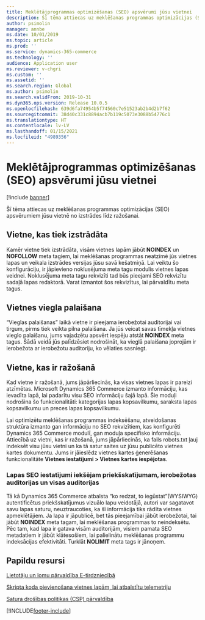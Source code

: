 ```yaml
---
title: Meklētājprogrammas optimizēšanas (SEO) apsvērumi jūsu vietnei
description: Šī tēma attiecas uz meklēšanas programmas optimizācijas (SEO) apsvērumiem jūsu vietnē no izstrādes līdz ražošanai.
author: psimolin
manager: annbe
ms.date: 10/01/2019
ms.topic: article
ms.prod: ''
ms.service: dynamics-365-commerce
ms.technology: ''
audience: Application user
ms.reviewer: v-chgri
ms.custom: ''
ms.assetid: ''
ms.search.region: Global
ms.author: psimolin
ms.search.validFrom: 2019-10-31
ms.dyn365.ops.version: Release 10.0.5
ms.openlocfilehash: 639d6fa74954b5f74560c7e51523ab2b4d2b7f62
ms.sourcegitcommit: 38d40c331c8894acb7b119c5073e3088b54776c1
ms.translationtype: HT
ms.contentlocale: lv-LV
ms.lasthandoff: 01/15/2021
ms.locfileid: "4989356"
---
```

# <a name="search-engine-optimization-seo-considerations-for-your-site"></a>Meklētājprogrammas optimizēšanas (SEO) apsvērumi jūsu vietnei


[!include [banner](includes/banner.md)]

Šī tēma attiecas uz meklēšanas programmas optimizācijas (SEO) apsvērumiem jūsu vietnē no izstrādes līdz ražošanai.

## <a name="a-site-that-is-under-development"></a>Vietne, kas tiek izstrādāta

Kamēr vietne tiek izstrādāta, visām vietnes lapām jābūt **NOINDEX** un **NOFOLLOW** meta tagiem, lai meklēšanas programmas neatzīmē jūs vietnes lapas un veikala izstrādes versijas jūsu savā kešatmiņā. Lai veiktu šo konfigurāciju, ir jāpievieno noklusējuma meta tagu modulis vietnes lapas veidnei. Noklusējuma meta tagu rekvizīti tad būs pieejami SEO rekvizītu sadaļā lapas redaktorā. Varat izmantot šos rekvizītus, lai pārvaldītu meta tagus.

## <a name="soft-launch-of-a-site"></a>Vietnes viegla palaišana

“Vieglas palaišanas” laikā vietne ir pieejama ierobežotai auditorijai vai tirgum, pirms tiek veikta pilna palaišana. Ja jūs veicat savas tīmekļa vietnes vieglo palaišanu, jums vajadzētu apsvērt iespēju atstāt **NOINDEX** meta tagus. Šādā veidā jūs palīdzēsiet nodrošināt, ka vieglā palaišana joprojām ir ierobežota ar ierobežotu auditoriju, ko vēlaties sasniegt.

## <a name="a-site-that-is-in-production"></a>Vietne, kas ir ražošanā

Kad vietne ir ražošanā, jums jāpārliecinās, ka visas vietnes lapas ir pareizi atzīmētas. Microsoft Dynamics 365 Commerce izmanto informāciju, kas ievadīta lapā, lai padarītu visu SEO informāciju šajā lapā. Šie moduļi nodrošina šo funkcionalitāti: kategorijas lapas kopsavilkumu, saraksta lapas kopsavilkumu un preces lapas kopsavilkumu.

Lai optimizētu meklēšanas programmas indeksēšanu, atveidošanas struktūra izmanto gan informāciju no SEO rekvizītiem, kas konfigurēti Dynamics 365 Commerce modulī, gan moduļa specifisko informāciju. Attiecībā uz vietni, kas ir ražošanā, jums jāpārliecinās, ka fails robots.txt ļauj indeksēt visu jūsu vietni un ka tā satur saites uz jūsu publicēto vietnes kartes dokumentu. Jums ir jāieslēdz vietnes kartes ģenerēšanas funkcionalitāte **Vietnes iestatījumi \> Vietnes kartes iespējotas**.

### <a name="page-seo-settings-for-internal-preview-limited-audiences-and-all-audiences"></a>Lapas SEO iestatījumi iekšējam priekšskatījumam, ierobežotas auditorijas un visas auditorijas

Tā kā Dynamics 365 Commerce atbalsta “ko redzat, to iegūstat”(WYSIWYG) autentificētus priekšskatījumus vizuālo lapu veidotājā, autori var sagatavot savu lapas saturu, neuztraucoties, ka šī informācija tiks rādīta vietnes apmeklētājiem. Ja lapa ir jāpublicē, bet tās pieejamībai jābūt ierobežotai, tai jābūt **NOINDEX** meta tagam, lai meklēšanas programmas to neindeksētu. Pēc tam, kad lapa ir gatava visām auditorijām, visiem pamata SEO metadatiem ir jābūt klātesošiem, lai palielinātu meklēšanas programmu indeksācijas efektivitāti. Turklāt **NOLIMIT** meta tags ir jānoņem.

## <a name="additional-resources"></a>Papildu resursi

[Lietotāju un lomu pārvaldība E-tirdzniecībā](manage-ecommerce-users-roles.md)

[Skripta koda pievienošana vietnes lapām, lai atbalstītu telemetriju](add-telemetry.md)

[Satura drošības politikas (CSP) pārvaldība](manage-csp.md)


[!INCLUDE[footer-include](../includes/footer-banner.md)]